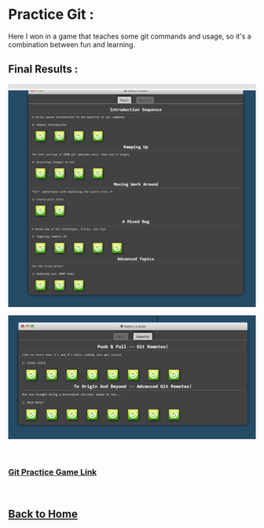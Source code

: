 # Practice Git :

Here I won in a game that teaches some git commands and usage, so it's a combination between fun and learning.

## Final Results :

![](../assests/GitPractice/Git%20Practice%201.png)


![](../assests/GitPractice/Git%20Practice%202.png)

<br>

### [**Git Practice Game Link**](https://learngitbranching.js.org/)

<br>

## [**Back to Home**](../README.md)
